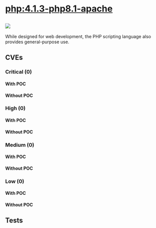 # [php:4.1.3-php8.1-apache](https://hub.docker.com/_/php?tab=tags)
![](https://img.shields.io/static/v1?label=tag&message=4.1.3-php8.1-apache&color=blue)
---
<p>
While designed for web development, the PHP scripting language also provides general-purpose use.
</p>

## CVEs
### Critical (0)
#### With POC

#### Without POC


### High (0)
#### With POC

#### Without POC


### Medium (0)
#### With POC

#### Without POC


### Low (0)
#### With POC

#### Without POC


## Tests
